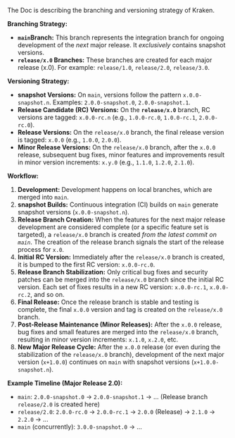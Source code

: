 The Doc is describing the branching and versioning strategy of Kraken.

**Branching Strategy:**

*   **`main`Branch:** This branch represents the integration branch for ongoing development of the *next* major release. It *exclusively* contains snapshot versions.
*   **`release/x.0` Branches:** These branches are created for each major release (x.0). For example: `release/1.0`, `release/2.0`, `release/3.0`.

**Versioning Strategy:**

*   **snapshot Versions:** On `main`, versions follow the pattern `x.0.0-snapshot.n`. Examples: `2.0.0-snapshot.0`, `2.0.0-snapshot.1`.
*   **Release Candidate (RC) Versions:** On the **`release/x.0`** branch, RC versions are tagged: `x.0.0-rc.n` (e.g., `1.0.0-rc.0`, `1.0.0-rc.1`, `2.0.0-rc.0`).
*   **Release Versions:** On the `release/x.0` branch, the final release version is tagged: `x.0.0` (e.g., `1.0.0`, `2.0.0`).
*   **Minor Release Versions:** On the `release/x.0` branch, after the `x.0.0` release, subsequent bug fixes, minor features and improvements result in minor version increments: `x.y.0` (e.g., `1.1.0`, `1.2.0`, `2.1.0`).

**Workflow:**

1.  **Development:** Development happens on local branches, which are merged into `main`.
2.  **snapshot Builds:** Continuous integration (CI) builds on `main` generate snapshot versions (`x.0.0-snapshot.n`).
3.  **Release Branch Creation:** When the features for the next major release development are considered complete (or a specific feature set is targeted), a `release/x.0` branch is created *from the latest commit on `main`*. The creation of the release branch signals the start of the release process for `x.0`.
4.  **Initial RC Version:** Immediately after the `release/x.0` branch is created, it is bumped to the first RC version: `x.0.0-rc.0`.
5.  **Release Branch Stabilization:** Only critical bug fixes and security patches can be merged into the `release/x.0` branch since the initial RC version. Each set of fixes results in a new RC version: `x.0.0-rc.1`, `x.0.0-rc.2`, and so on.
6.  **Final Release:** Once the release branch is stable and testing is complete, the final `x.0.0` version and tag is created on the `release/x.0` branch.
7.  **Post-Release Maintenance (Minor Releases):** After the `x.0.0` release, bug fixes and small features are merged into the `release/x.0` branch, resulting in minor version increments: `x.1.0`, `x.2.0`, etc.
8.  **New Major Release Cycle:** After the `x.0.0` release (or even during the stabilization of the `release/x.0` branch), development of the next major version (`x+1.0.0`) continues on `main` with snapshot versions (`x+1.0.0-snapshot.n`).


**Example Timeline (Major Release 2.0):**

*   `main`: `2.0.0-snapshot.0` -> `2.0.0-snapshot.1` -> ... (Release branch `release/2.0` is created here)
*   `release/2.0`: `2.0.0-rc.0` -> `2.0.0-rc.1` -> `2.0.0` (Release) -> `2.1.0` -> `2.2.0` -> ...
*   `main` (concurrently): `3.0.0-snapshot.0` -> ...

